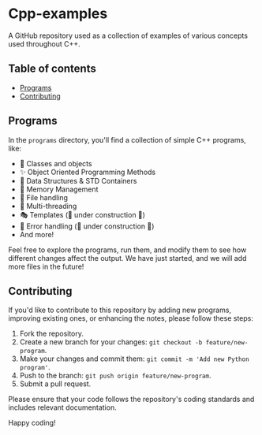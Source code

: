 # Cpp-examples
 A GitHub repository used as a collection of examples of various concepts used throughout C++.

 ## Table of contents
- [Programs](#programs)
- [Contributing](#contributing)


 ## Programs

In the `programs` directory, you'll find a collection of simple C++ programs, like:

- 📘 Classes and objects
- ✨ Object Oriented Programming Methods
- 🛒 Data Structures & STD Containers
- 🧠 Memory Management
- 📂 File handling
- 🔗 Multi-threading
- 🎭 Templates      (🚧 under construction 🚧)
- 🛑 Error handling (🚧 under construction 🚧)
- And more!

Feel free to explore the programs, run them, and modify them to see how different changes affect the output.
We have just started, and we will add more files in the future!

## Contributing

If you'd like to contribute to this repository by adding new programs, improving existing ones, or enhancing the notes, please follow these steps:

1. Fork the repository.
2. Create a new branch for your changes: `git checkout -b feature/new-program`.
3. Make your changes and commit them: `git commit -m 'Add new Python program'`.
4. Push to the branch: `git push origin feature/new-program`.
5. Submit a pull request.

Please ensure that your code follows the repository's coding standards and includes relevant documentation.

Happy coding!
